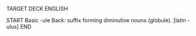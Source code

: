 TARGET DECK
ENGLISH

START
Basic
-ule
Back: suffix forming diminutive nouns (globule). [latin -ulus]
END
